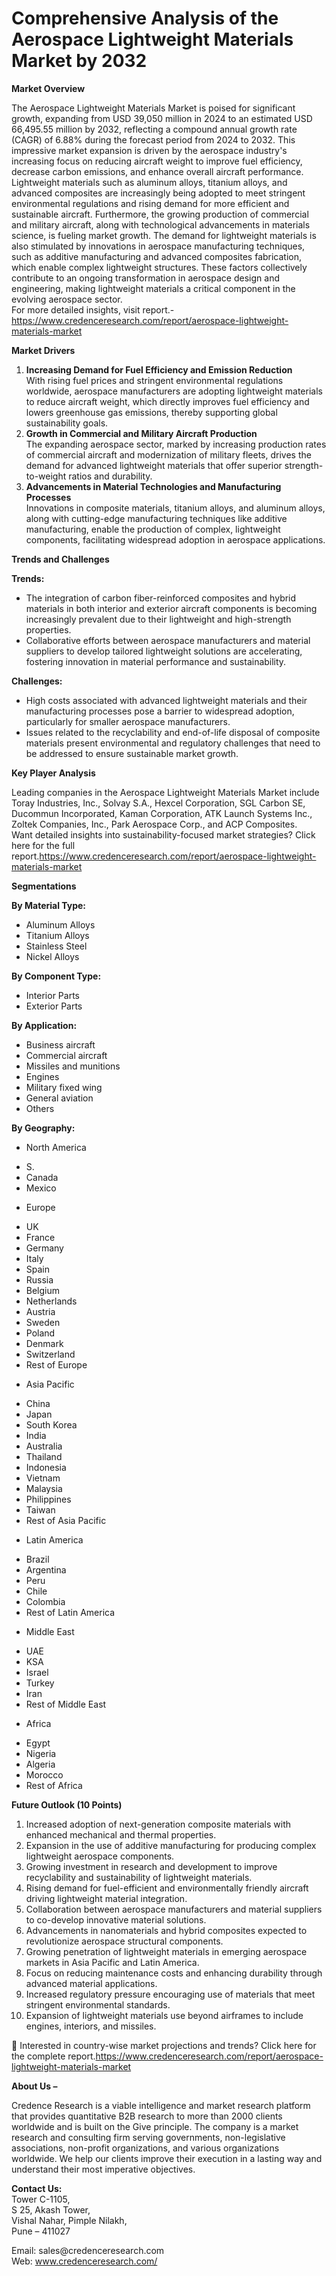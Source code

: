 # Comprehensive Analysis of the Aerospace Lightweight Materials Market by 2032


<p><strong>Market Overview</strong></p>
<p>The Aerospace Lightweight Materials Market is poised for significant growth, expanding from USD 39,050 million in 2024 to an estimated USD 66,495.55 million by 2032, reflecting a compound annual growth rate (CAGR) of 6.88% during the forecast period from 2024 to 2032. This impressive market expansion is driven by the aerospace industry's increasing focus on reducing aircraft weight to improve fuel efficiency, decrease carbon emissions, and enhance overall aircraft performance. Lightweight materials such as aluminum alloys, titanium alloys, and advanced composites are increasingly being adopted to meet stringent environmental regulations and rising demand for more efficient and sustainable aircraft. Furthermore, the growing production of commercial and military aircraft, along with technological advancements in materials science, is fueling market growth. The demand for lightweight materials is also stimulated by innovations in aerospace manufacturing techniques, such as additive manufacturing and advanced composites fabrication, which enable complex lightweight structures. These factors collectively contribute to an ongoing transformation in aerospace design and engineering, making lightweight materials a critical component in the evolving aerospace sector.<br /> For more detailed insights, visit report.-<a href="https://www.credenceresearch.com/report/aerospace-lightweight-materials-market">https://www.credenceresearch.com/report/aerospace-lightweight-materials-market</a></p>
<p><strong>Market Drivers</strong></p>
<ol>
<li><strong> Increasing Demand for Fuel Efficiency and Emission Reduction</strong><br /> With rising fuel prices and stringent environmental regulations worldwide, aerospace manufacturers are adopting lightweight materials to reduce aircraft weight, which directly improves fuel efficiency and lowers greenhouse gas emissions, thereby supporting global sustainability goals.</li>
<li><strong> Growth in Commercial and Military Aircraft Production</strong><br /> The expanding aerospace sector, marked by increasing production rates of commercial aircraft and modernization of military fleets, drives the demand for advanced lightweight materials that offer superior strength-to-weight ratios and durability.</li>
<li><strong> Advancements in Material Technologies and Manufacturing Processes</strong><br /> Innovations in composite materials, titanium alloys, and aluminum alloys, along with cutting-edge manufacturing techniques like additive manufacturing, enable the production of complex, lightweight components, facilitating widespread adoption in aerospace applications.</li>
</ol>
<p><strong>Trends and Challenges</strong></p>
<p><strong>Trends:</strong></p>
<ul>
<li>The integration of carbon fiber-reinforced composites and hybrid materials in both interior and exterior aircraft components is becoming increasingly prevalent due to their lightweight and high-strength properties.</li>
<li>Collaborative efforts between aerospace manufacturers and material suppliers to develop tailored lightweight solutions are accelerating, fostering innovation in material performance and sustainability.</li>
</ul>
<p><strong>Challenges:</strong></p>
<ul>
<li>High costs associated with advanced lightweight materials and their manufacturing processes pose a barrier to widespread adoption, particularly for smaller aerospace manufacturers.</li>
<li>Issues related to the recyclability and end-of-life disposal of composite materials present environmental and regulatory challenges that need to be addressed to ensure sustainable market growth.</li>
</ul>
<p><strong>Key Player Analysis</strong></p>
<p>Leading companies in the Aerospace Lightweight Materials Market include Toray Industries, Inc., Solvay S.A., Hexcel Corporation, SGL Carbon SE, Ducommun Incorporated, Kaman Corporation, ATK Launch Systems Inc., Zoltek Companies, Inc., Park Aerospace Corp., and ACP Composites.<br /> Want detailed insights into sustainability-focused market strategies? Click here for the full report.<a href="https://www.credenceresearch.com/report/aerospace-lightweight-materials-market">https://www.credenceresearch.com/report/aerospace-lightweight-materials-market</a></p>
<p><strong>Segmentations</strong></p>
<p><strong>By Material Type:</strong></p>
<ul>
<li>Aluminum Alloys</li>
<li>Titanium Alloys</li>
<li>Stainless Steel</li>
<li>Nickel Alloys</li>
</ul>
<p><strong>By Component Type:</strong></p>
<ul>
<li>Interior Parts</li>
<li>Exterior Parts</li>
</ul>
<p><strong>By Application:</strong></p>
<ul>
<li>Business aircraft</li>
<li>Commercial aircraft</li>
<li>Missiles and munitions</li>
<li>Engines</li>
<li>Military fixed wing</li>
<li>General aviation</li>
<li>Others</li>
</ul>
<p><strong>By Geography:</strong></p>
<ul>
<li>North America</li>
</ul>
<ul>
<li>S.</li>
<li>Canada</li>
<li>Mexico</li>
</ul>
<ul>
<li>Europe</li>
</ul>
<ul>
<li>UK</li>
<li>France</li>
<li>Germany</li>
<li>Italy</li>
<li>Spain</li>
<li>Russia</li>
<li>Belgium</li>
<li>Netherlands</li>
<li>Austria</li>
<li>Sweden</li>
<li>Poland</li>
<li>Denmark</li>
<li>Switzerland</li>
<li>Rest of Europe</li>
</ul>
<ul>
<li>Asia Pacific</li>
</ul>
<ul>
<li>China</li>
<li>Japan</li>
<li>South Korea</li>
<li>India</li>
<li>Australia</li>
<li>Thailand</li>
<li>Indonesia</li>
<li>Vietnam</li>
<li>Malaysia</li>
<li>Philippines</li>
<li>Taiwan</li>
<li>Rest of Asia Pacific</li>
</ul>
<ul>
<li>Latin America</li>
</ul>
<ul>
<li>Brazil</li>
<li>Argentina</li>
<li>Peru</li>
<li>Chile</li>
<li>Colombia</li>
<li>Rest of Latin America</li>
</ul>
<ul>
<li>Middle East</li>
</ul>
<ul>
<li>UAE</li>
<li>KSA</li>
<li>Israel</li>
<li>Turkey</li>
<li>Iran</li>
<li>Rest of Middle East</li>
</ul>
<ul>
<li>Africa</li>
</ul>
<ul>
<li>Egypt</li>
<li>Nigeria</li>
<li>Algeria</li>
<li>Morocco</li>
<li>Rest of Africa</li>
</ul>
<p><strong>Future Outlook (10 Points)</strong></p>
<ol>
<li>Increased adoption of next-generation composite materials with enhanced mechanical and thermal properties.</li>
<li>Expansion in the use of additive manufacturing for producing complex lightweight aerospace components.</li>
<li>Growing investment in research and development to improve recyclability and sustainability of lightweight materials.</li>
<li>Rising demand for fuel-efficient and environmentally friendly aircraft driving lightweight material integration.</li>
<li>Collaboration between aerospace manufacturers and material suppliers to co-develop innovative material solutions.</li>
<li>Advancements in nanomaterials and hybrid composites expected to revolutionize aerospace structural components.</li>
<li>Growing penetration of lightweight materials in emerging aerospace markets in Asia Pacific and Latin America.</li>
<li>Focus on reducing maintenance costs and enhancing durability through advanced material applications.</li>
<li>Increased regulatory pressure encouraging use of materials that meet stringent environmental standards.</li>
<li>Expansion of lightweight materials use beyond airframes to include engines, interiors, and missiles.</li>
</ol>
<p>📌 Interested in country-wise market projections and trends? Click here for the complete report.<a href="https://www.credenceresearch.com/report/aerospace-lightweight-materials-market">https://www.credenceresearch.com/report/aerospace-lightweight-materials-market</a></p>
<p><strong>About Us &ndash;</strong></p>
<p>Credence Research is a viable intelligence and market research platform that provides quantitative B2B research to more than 2000 clients worldwide and is built on the Give principle. The company is a market research and consulting firm serving governments, non-legislative associations, non-profit organizations, and various organizations worldwide. We help our clients improve their execution in a lasting way and understand their most imperative objectives.</p>
<p><strong>Contact Us:</strong><br /> Tower C-1105,<br /> S 25, Akash Tower,<br /> Vishal Nahar, Pimple Nilakh,<br /> Pune &ndash; 411027</p>
<p>Email: sales@credenceresearch.com<br /> Web: <a href="http://www.credenceresearch.com/">www.credenceresearch.com/</a></p>
